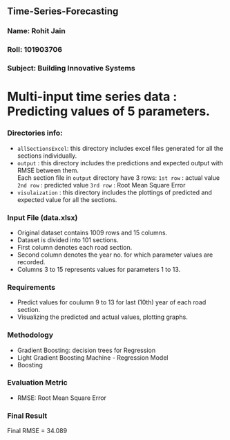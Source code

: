 ## Time-Series-Forecasting

### Name: Rohit Jain 
### Roll: 101903706
### Subject: Building Innovative Systems

# Multi-input time series data : Predicting values of 5 parameters.

### Directories info:

- `allSectionsExcel`: this directory includes excel files generated for all the sections individually.
- `output` : this directory includes the predictions and expected output with RMSE between them. <br>
Each section file in `output` directory have 3 rows:
`1st row` : actual value
`2nd row` : predicted value
`3rd row` : Root Mean Square Error
- `visulaization` : this directory includes the plottings of predicted and expected value for all the sections.


### Input File (data.xlsx)

- Original dataset contains 1009 rows and 15 columns.
- Dataset is divided into 101 sections.
- First column denotes each road section.
- Second column denotes the year no. for which parameter values are recorded.
- Columns 3 to 15 represents values for parameters 1 to 13.

### Requirements

- Predict values for coulumn 9 to 13 for last (10th) year of each road section.
- Visualizing the predicted and actual values, plotting graphs.

### Methodology

- Gradient Boosting: decision trees for Regression
- Light Gradient Boosting Machine - Regression Model
- Boosting

### Evaluation Metric

- RMSE: Root Mean Square Error

### Final Result

Final RMSE = 34.089
